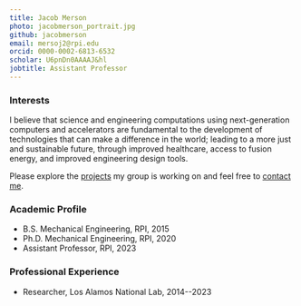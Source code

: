 ```yaml
---
title: Jacob Merson
photo: jacobmerson_portrait.jpg
github: jacobmerson
email: mersoj2@rpi.edu
orcid: 0000-0002-6813-6532
scholar: U6pnDn0AAAAJ&hl
jobtitle: Assistant Professor
---
```

<!-- https://scholar.google.com/citations?user={{scholar}} -->
<!-- # This is a header {class="text-2xl"} -->
### Interests
I believe that science and engineering computations using next-generation computers and accelerators are fundamental to the development of technologies that can make a difference in the world; leading to a more just and sustainable future, through improved healthcare, access to fusion energy, and improved engineering design tools.

Please explore the [projects](/projects) my group is working on and feel free to [contact me](#contact).

### Academic Profile
- B.S. Mechanical Engineering, RPI, 2015
- Ph.D. Mechanical Engineering, RPI, 2020
- Assistant Professor, RPI, 2023

### Professional Experience
- Researcher, Los Alamos National Lab, 2014--2023